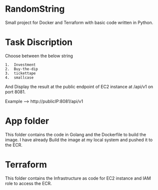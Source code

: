 # RandomString
Small project for Docker and Terraform with basic code written in Python.

# Task Discription

Choose between the below string

    1.  Investment
    2.  Buy-the-dip
    3.  tickettape
    4.  smallcase

And Display the result at the public endpoint of EC2 instance at /api/v1 on port 8081. 

Example --> http://publicIP:8081/api/v1

# App folder

This folder contains the code in Golang and the Dockerfile to build the image. I have already Build the image at my local system and pushed it to the ECR. 



# Terraform

This folder contains the Infrastructure as code for EC2 instance and IAM role to access the ECR. 
